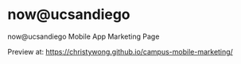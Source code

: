 # now@ucsandiego
now@ucsandiego Mobile App Marketing Page

Preview at: https://christywong.github.io/campus-mobile-marketing/
